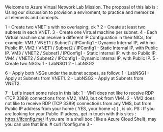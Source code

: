 Welcome to Azure Virtual Network Lab Mission. 
The proposal of this lab is : 
Using our discussion to provision a enviroment, to practice and memorize all elements and concepts. 

1 - Create two VNET's with no overlaping, ok ? 
2 - Create at least two subnets in each VNET. 
3 - Create one Virtual machine per subnet. 
4 - Each Virtual machine can receive a different IP Configuration in their NICs, for example: 
    VM1 / VNET1 / Subnet1 / IPConfig1 - Dynamic Internal IP, with no Public IP. 
    VM2 / VNET1 / Subnet2 / IPConfig1 - Static  Internal IP, with Public IP. 
    VM3 / VNET2 / Subnet1 / IPConfig1 - Static  Internal IP, with no Public IP. 
    VM4 / VNET2 / Subnet2 / IPConfig1 - Dynamic Internal IP, with Public IP. 
5 - Create two NSGs:
    1 - LabNSG1
    2 - LabNSG2 
    
6 - Apply both NSGs under the subnet scopes, as follow:
    1 - LabNSG1 - Apply at Subnets from VNET1. 
    2 - LabNSG2 - Apply at Subnets from VNET2. 
    
7 - Let's insert some rules in this lab:
    1 - VM1 does not like to receive RDP (TCP 3389) connections from VM2, VM3, but ok from VM4. 
    2 - VM2 does not like to receive RDP (TCP 3389) connections from any VMS, but from Public IP address from your home ( YES, your home =) ) , is ok. 
      PS : If you are looking for your Public IP adress, get in touch with this sites : 
           https://ifconfig.me/
           If you are in a shell box ( like a Azure Cloud Shell), may you can use that line:
           # curl ifconfig.me 
    3 - 
